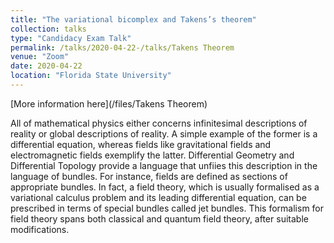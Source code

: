 ```yaml
---
title: "The variational bicomplex and Takens’s theorem"
collection: talks
type: "Candidacy Exam Talk"
permalink: /talks/2020-04-22-/talks/Takens Theorem
venue: "Zoom"
date: 2020-04-22
location: "Florida State University"
---
```


[More information here](/files/Takens Theorem)

All of mathematical physics either concerns infinitesimal descriptions of reality or global descriptions of reality. A simple example of the former is a differential equation, whereas fields like gravitational fields and electromagnetic fields exemplify the latter. Differential Geometry and Differential Topology provide a language that unfiies this description in the language of bundles. For instance, fields are defined as sections of appropriate bundles. In fact, a field theory, which is usually formalised as a variational calculus problem and its leading differential equation, can be prescribed in terms of special bundles called jet bundles. This formalism for field theory spans both classical and quantum field theory, after suitable modifications.
